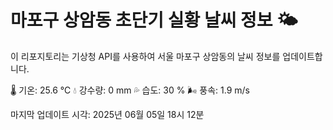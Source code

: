 
# 마포구 상암동 초단기 실황 날씨 정보 🌤️

이 리포지토리는 기상청 API를 사용하여 서울 마포구 상암동의 날씨 정보를 업데이트합니다. 

🌡️ 기온: 25.6 ℃
💧 강수량: 0 mm
💦 습도: 30 %
🌬️ 풍속: 1.9 m/s

마지막 업데이트 시각: 2025년 06월 05일 18시 12분    

